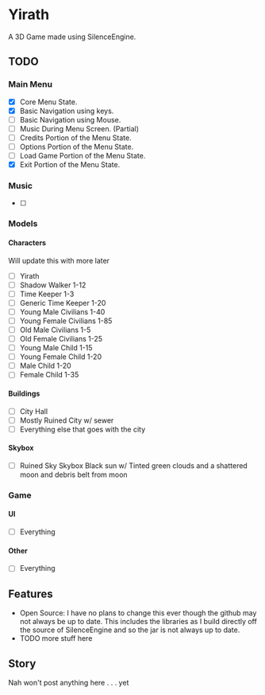 # Yirath
A 3D Game made using SilenceEngine.

## TODO
### Main Menu
- [x] Core Menu State.
- [x] Basic Navigation using keys.
- [ ] Basic Navigation using Mouse.
- [ ] Music During Menu Screen. (Partial)
- [ ] Credits Portion of the Menu State.
- [ ] Options Portion of the Menu State.
- [ ] Load Game Portion of the Menu State.
- [x] Exit Portion of the Menu State.

### Music
- [ ] 

### Models
#### Characters
Will update this with more later
- [ ] Yirath
- [ ] Shadow Walker 1-12
- [ ] Time Keeper 1-3
- [ ] Generic Time Keeper 1-20
- [ ] Young Male Civilians 1-40
- [ ] Young Female Civilians 1-85
- [ ] Old Male Civilians 1-5
- [ ] Old Female Civilians 1-25
- [ ] Young Male Child 1-15
- [ ] Young Female Child 1-20
- [ ] Male Child 1-20
- [ ] Female Child 1-35

#### Buildings
- [ ] City Hall
- [ ] Mostly Ruined City w/ sewer
- [ ] Everything else that goes with the city

#### Skybox
- [ ] Ruined Sky Skybox Black sun w/ Tinted green clouds and a shattered moon and debris belt from moon

### Game
#### UI
- [ ] Everything

#### Other
- [ ] Everything

## Features
- Open Source: I have no plans to change this ever though the github may not always be up to date. This includes the libraries as I build directly off the source of SilenceEngine and so the jar is not always up to date.
- TODO more stuff here

## Story
Nah won't post anything here . . . yet
